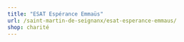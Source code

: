 ```yaml
---
title: "ESAT Espérance Emmaüs"
url: /saint-martin-de-seignanx/esat-esperance-emmaus/
shop: charité
---
```

